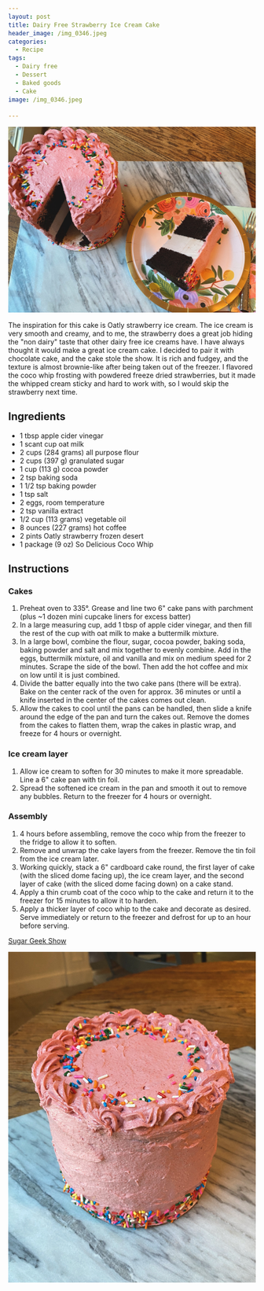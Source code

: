 ```yaml
---
layout: post
title: Dairy Free Strawberry Ice Cream Cake
header_image: /img_0346.jpeg
categories:
  - Recipe
tags:
  - Dairy free
  - Dessert
  - Baked goods
  - Cake
image: /img_0346.jpeg

---
```


![Image of Dairy Free Strawberry Ice Cream Cake.](/upload//img_0346.jpeg)

The inspiration for this cake is Oatly strawberry ice cream. The ice cream is very smooth and creamy, and to me, the strawberry does a great job hiding the "non dairy" taste that other dairy free ice creams have. I have always thought it would make a great ice cream cake. I decided to pair it with chocolate cake, and the cake stole the show. It is rich and fudgey, and the texture is almost brownie-like after being taken out of the freezer. I flavored the coco whip frosting  with powdered freeze dried strawberries, but it made the whipped cream sticky and hard to work with, so I would skip the strawberry next time.

## Ingredients

- 1 tbsp apple cider vinegar
- 1 scant cup oat milk
- 2 cups (284 grams) all purpose flour
- 2 cups (397 g) granulated sugar
- 1 cup (113 g) cocoa powder
- 2 tsp baking soda
- 1 1/2 tsp baking powder
- 1 tsp salt
- 2 eggs, room temperature
- 2 tsp vanilla extract
- 1/2 cup (113 grams) vegetable oil 
- 8 ounces (227 grams) hot coffee
- 2 pints Oatly strawberry frozen desert
- 1 package (9 oz) So Delicious Coco Whip

## Instructions

### Cakes

1. Preheat oven to 335°. Grease and line two 6" cake pans with parchment (plus ~1 dozen mini cupcake liners for excess batter)
1. In a large measuring cup, add 1 tbsp of apple cider vinegar, and then fill the rest of the cup with oat milk to make a buttermilk mixture.  
1. In a large bowl, combine the flour, sugar, cocoa powder, baking soda, baking powder and salt and mix together to evenly combine. Add in the eggs, buttermilk mixture, oil and vanilla and mix on medium speed for 2 minutes. Scrape the side of the bowl. Then add the hot coffee and mix on low until it is just combined. 
1. Divide the batter equally into the two cake pans (there will be extra). Bake on the center rack of the oven for approx. 36 minutes or until a knife inserted in the center of the cakes comes out clean. 
1. Allow the cakes to cool until the pans can be handled, then slide a knife around the edge of the pan and turn the cakes out. Remove the domes from the cakes to flatten them, wrap the cakes in plastic wrap, and freeze for 4 hours or overnight. 

### Ice cream layer

1. Allow ice cream to soften for 30 minutes to make it more spreadable. Line a 6" cake pan with tin foil. 
1. Spread the softened ice cream in the pan and smooth it out to remove any bubbles. Return to the freezer for 4 hours or overnight.


### Assembly 

1. 4 hours before assembling, remove the coco whip from the freezer to the fridge to allow it to soften.
1. Remove and unwrap the cake layers from the freezer. Remove the tin foil from the ice cream later. 
1. Working quickly, stack a 6" cardboard cake round, the first layer of cake (with the sliced dome facing up), the ice cream layer, and the second layer of cake (with the sliced dome facing down) on a cake stand. 
1. Apply a thin crumb coat of the coco whip to the cake and return it to the freezer for 15 minutes to allow it to harden. 
1. Apply a thicker layer of coco whip to the cake and decorate as desired. Serve immediately or return to the freezer and defrost for up to an hour before serving. 


[Sugar Geek Show](https://sugargeekshow.com/recipe/ice-cream-cake/)


![Image of Dairy Free Strawberry Ice Cream Cake.](/upload//img_0338.jpeg)